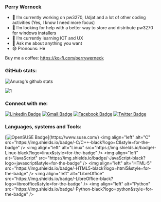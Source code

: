 ### Perry Werneck

- 🔭 I’m currently working on pw3270, Udjat and a lot of other coding activities (Yes, I know I need more focus)
- 🤔 I’m looking for help with a better way to store and distribute pw3270 for windows installers
- 🌱 I’m currently learning IOT and UX
- 💬 Ask me about anything you want
- 😄 Pronouns: He

Buy me a coffee: https://ko-fi.com/perrywerneck

### GitHub stats:

![Anurag's github stats](https://github-readme-stats.vercel.app/api?username=PerryWerneck&show_icons=true&theme=blue-green)

![1](https://github-readme-stats.vercel.app/api/top-langs/?username=PerryWerneck&theme=blue-green)

### Connect with me:

[![Linkedin Badge](https://img.shields.io/badge/-PerryWerneck-blue?style=flat-square&logo=Linkedin&logoColor=white&link=https://www.linkedin.com/in/PerryWerneck/)](https://www.linkedin.com/in/PerryWerneck/) 
[![Gmail Badge](https://img.shields.io/badge/-perry@werneck.eti.br-c14438?style=flat-square&logo=Gmail&logoColor=white&link=mailto:perry@werneck.eti.br)](mailto:perry@werneck.eti.br)
[![Facebook Badge](https://img.shields.io/badge/-Perry.Werneck-darkblue?style=flat-square&logo=Facebook&logoColor=white&link=https://www.facebook.com/perry.werneck)](mailto:perry@werneck.eti.br)
[![Twitter Badge](https://img.shields.io/badge/-perrywerneck-lightblue?style=flat-square&logo=Twitter&logoColor=white&link=https://twitter.com/perrywerneck)](https://twitter.com/perrywerneck)

### Languages, systems and Tools:

[![OpenSUSE Badge]("https://img.shields.io/badge/-OpenSUSE-black?logo=opensuse&style=flag-square")](https://www.suse.com/)
<img align="left" alt="C" src="https://img.shields.io/badge/-C/C++-black?logo=C&style=for-the-badge" />
<img align="left" alt="Linux" src="https://img.shields.io/badge/-Linux-black?logo=linux&style=for-the-badge" />
<img align="left" alt="JavaScript" src="https://img.shields.io/badge/-JavaScript-black?logo=javascript&style=for-the-badge" />
<img align="left" alt="HTML-5" src="https://img.shields.io/badge/-HTML5-black?logo=html5&style=for-the-badge" />
<img align="left" alt="LibreOffice" src="https://img.shields.io/badge/-LibreOffice-black?logo=libreoffice&style=for-the-badge" />
<img align="left" alt="Python" src="https://img.shields.io/badge/-Python-black?logo=python&style=for-the-badge" />

